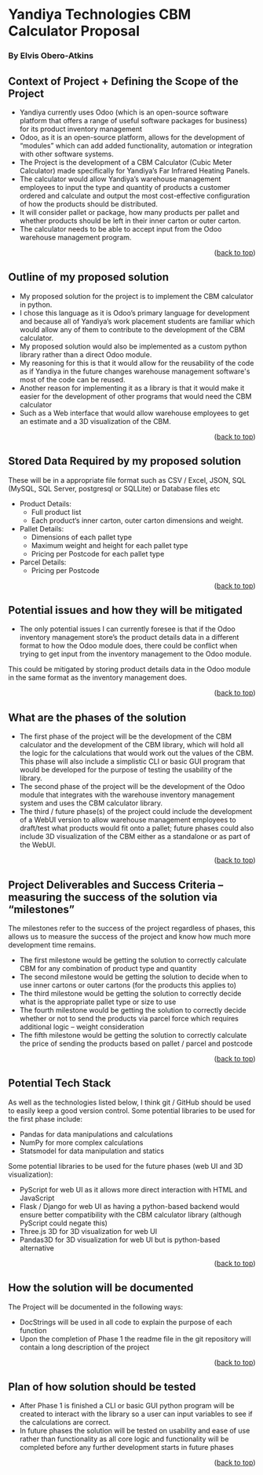 # Yandiya Technologies CBM Calculator Proposal

### By Elvis Obero-Atkins

## Context of Project + Defining the Scope of the Project

- Yandiya currently uses Odoo (which is an open-source software platform that offers a range of useful software packages for business) for its product inventory management
- Odoo, as it is an open-source platform, allows for the development of “modules” which can add added functionality, automation or integration with other software systems.
- The Project is the development of a CBM Calculator (Cubic Meter Calculator) made specifically for Yandiya’s Far Infrared Heating Panels.
- The calculator would allow Yandiya’s warehouse management employees to input the type and quantity of products a customer ordered and calculate and output the most cost-effective configuration of how the products should be distributed.
- It will consider pallet or package, how many products per pallet and whether products should be left in their inner carton or outer carton.
- The calculator needs to be able to accept input from the Odoo warehouse management program.

<p align="right">(<a href="#top">back to top</a>)</p>

## Outline of my proposed solution

- My proposed solution for the project is to implement the CBM calculator in python.
- I chose this language as it is Odoo’s primary language for development and because all of Yandiya’s work placement students are familiar which would allow any of them to contribute to the development of the CBM calculator.
- My proposed solution would also be implemented as a custom python library rather than a direct Odoo module.
- My reasoning for this is that it would allow for the reusability of the code as if Yandiya in the future changes warehouse management software's most of the code can be reused.
- Another reason for implementing it as a library is that it would make it easier for the development of other programs that would need the CBM calculator
- Such as a Web interface that would allow warehouse employees to get an estimate and a 3D visualization of the CBM.

<p align="right">(<a href="#top">back to top</a>)</p>

## Stored Data Required by my proposed solution
These will be in a appropriate file format such as CSV / Excel, JSON, SQL (MySQL, SQL Server, postgresql or SQLLite) or Database files etc
- Product Details:
    - Full product list
    - Each product‘s inner carton, outer carton dimensions and weight.
- Pallet Details:
  - Dimensions of each pallet type
  - Maximum weight and height for each pallet type
  - Pricing per Postcode for each pallet type
- Parcel Details:
  - Pricing per Postcode

<p align="right">(<a href="#top">back to top</a>)</p>

## Potential issues and how they will be mitigated

- The only potential issues I can currently foresee is that if the Odoo inventory management store’s the product details data in a different format to how the Odoo module does, there could be conflict when trying to get input from the inventory management to the Odoo module.

This could be mitigated by storing product details data in the Odoo module in the same format as the inventory management does.

<p align="right">(<a href="#top">back to top</a>)</p>

## What are the phases of the solution

- The first phase of the project will be the development of the CBM calculator and the development of the CBM library, which will hold all the logic for the calculations that would work out the values of the CBM. This phase will also include a simplistic CLI or basic GUI program that would be developed for the purpose of testing the usability of the library.
- The second phase of the project will be the development of the Odoo module that integrates with the warehouse inventory management system and uses the CBM calculator library.
- The third / future phase(s) of the project could include the development of a WebUI version to allow warehouse management employees to draft/test what products would fit onto a pallet; future phases could also include 3D visualization of the CBM either as a standalone or as part of the WebUI.

<p align="right">(<a href="#top">back to top</a>)</p>

## Project Deliverables and Success Criteria – measuring the success of the solution via “milestones”

The milestones refer to the success of the project regardless of phases, this allows us to measure the success of the project and know how much more development time remains.

- The first milestone would be getting the solution to correctly calculate CBM for any combination of product type and quantity
- The second milestone would be getting the solution to decide when to use inner cartons or outer cartons (for the products this applies to)
- The third milestone would be getting the solution to correctly decide what is the appropriate pallet type or size to use
- The fourth milestone would be getting the solution to correctly decide whether or not to send the products via parcel force which requires additional logic – weight consideration
- The fifth milestone would be getting the solution to correctly calculate the price of sending the products based on pallet / parcel and postcode

<p align="right">(<a href="#top">back to top</a>)</p>

## Potential Tech Stack

As well as the technologies listed below, I think git / GitHub should be used to easily keep a good version control.
Some potential libraries to be used for the first phase include:

- Pandas for data manipulations and calculations
- NumPy for more complex calculations
- Statsmodel for data manipulation and statics

Some potential libraries to be used for the future phases (web UI and 3D visualization):

- PyScript for web UI as it allows more direct interaction with HTML and JavaScript
- Flask / Django for web UI as having a python-based backend would ensure better compatibility with the CBM calculator library (although PyScript could negate this)
- Three.js 3D for 3D visualization for web UI
- Pandas3D for 3D visualization for web UI but is python-based alternative

<p align="right">(<a href="#top">back to top</a>)</p>

## How the solution will be documented

The Project will be documented in the following ways:

- DocStrings will be used in all code to explain the purpose of each function
- Upon the completion of Phase 1 the readme file in the git repository will contain a long description of the project

<p align="right">(<a href="#top">back to top</a>)</p>

## Plan of how solution should be tested

- After Phase 1 is finished a CLI or basic GUI python program will be created to interact with the library so a user can input variables to see if the calculations are correct.
- In future phases the solution will be tested on usability and ease of use rather than functionality as all core logic and functionality will be completed before any further development starts in future phases

<p align="right">(<a href="#top">back to top</a>)</p>
